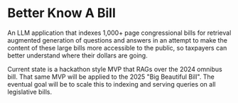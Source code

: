 # Better Know A Bill
An LLM application that indexes 1,000+ page congressional bills for retrieval augmented generation of questions and answers in an attempt to make the content of these large bills more accessible to the public, so taxpayers can better understand where their dollars are going.

Current state is a hackathon style MVP that RAGs over the 2024 omnibus bill. That same MVP will be applied to the 2025 "Big Beautiful Bill". The eventual goal will be to scale this to indexing and serving queries on all legislative bills.
